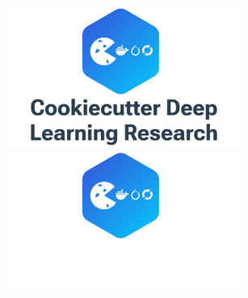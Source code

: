 <h1 align="center">
  <img src="https://github.com/maxvandenhoven/cookiecutter-deep-learning-research/blob/main/assets/logo-full-light.svg?raw=true#gh-light-mode-only" width="465">
  <img src="https://github.com/maxvandenhoven/cookiecutter-deep-learning-research/blob/main/assets/logo-full-dark.svg?raw=true#gh-dark-mode-only" width="465">
</h1>